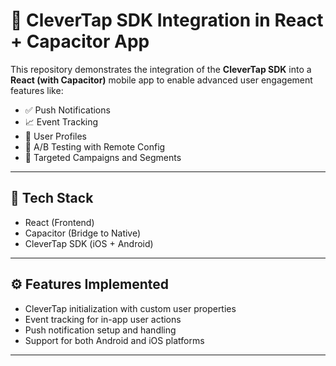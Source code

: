# 📲 CleverTap SDK Integration in React + Capacitor App

This repository demonstrates the integration of the **CleverTap SDK** into a **React (with Capacitor)** mobile app to enable advanced user engagement features like:

- ✅ Push Notifications  
- 📈 Event Tracking  
- 🔁 User Profiles  
- 🧪 A/B Testing with Remote Config  
- 🎯 Targeted Campaigns and Segments  

---

## 🔧 Tech Stack

- React (Frontend)  
- Capacitor (Bridge to Native)  
- CleverTap SDK (iOS + Android)  

---

## ⚙️ Features Implemented

- CleverTap initialization with custom user properties  
- Event tracking for in-app user actions  
- Push notification setup and handling  
- Support for both Android and iOS platforms  

---
